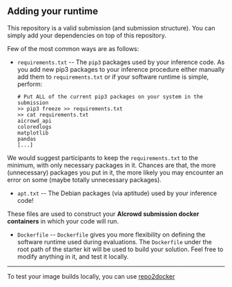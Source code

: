 ## Adding your runtime

This repository is a valid submission (and submission structure). 
You can simply add your dependencies on top of this repository.

Few of the most common ways are as follows:

* `requirements.txt` -- The `pip3` packages used by your inference code. As you add new pip3 packages to your inference procedure either manually add them to `requirements.txt` or if your software runtime is simple, perform:
    ```
    # Put ALL of the current pip3 packages on your system in the submission
    >> pip3 freeze >> requirements.txt
    >> cat requirements.txt
    aicrowd_api
    coloredlogs
    matplotlib
    pandas
    [...]
    ```

We would suggest participants to keep the `requirements.txt` to the minimum, with only necessary packages in it. Chances are that, the more (unnecessary) packages you put in it, the more likely you may encounter an error on some (maybe totally unnecessary packages). 

* `apt.txt` -- The Debian packages (via aptitude) used by your inference code!

These files are used to construct your **AIcrowd submission docker containers** in which your code will run.

* `Dockerfile` -- `Dockerfile` gives you more flexibility on defining the software runtime used during evaluations. The `Dockerfile` under the root path of the starter kit will be used to build your solution. Feel free to modify anything in it, and test it locally. 

----

To test your image builds locally, you can use [repo2docker](https://github.com/jupyterhub/repo2docker)
